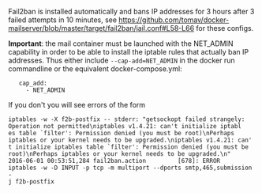 Fail2ban is installed automatically and bans IP addresses for 3 hours after 3 failed attempts in 10 minutes, see https://github.com/tomav/docker-mailserver/blob/master/target/fail2ban/jail.conf#L58-L66 for these configs.

__Important__: the mail container must be launched with the NET_ADMIN capability in order to be able to install the iptable rules that actually ban IP addresses. Thus either include `--cap-add=NET_ADMIN` in the docker run commandline or the equivalent docker-compose.yml:
```
   cap_add:
     - NET_ADMIN
```
If you don't you will see errors of the form
```
iptables -w -X f2b-postfix -- stderr: "getsockopt failed strangely: Operation not permitted\niptables v1.4.21: can't initialize iptabl
es table `filter': Permission denied (you must be root)\nPerhaps iptables or your kernel needs to be upgraded.\niptables v1.4.21: can'
t initialize iptables table `filter': Permission denied (you must be root)\nPerhaps iptables or your kernel needs to be upgraded.\n"
2016-06-01 00:53:51,284 fail2ban.action         [678]: ERROR   iptables -w -D INPUT -p tcp -m multiport --dports smtp,465,submission -
j f2b-postfix
```